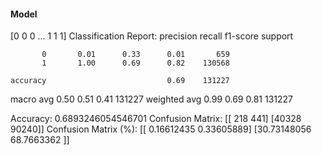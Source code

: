 #### Model
[0 0 0 ... 1 1 1]
Classification Report:
              precision    recall  f1-score   support

           0       0.01      0.33      0.01       659
           1       1.00      0.69      0.82    130568

    accuracy                           0.69    131227
   macro avg       0.50      0.51      0.41    131227
weighted avg       0.99      0.69      0.81    131227

Accuracy: 0.6893246054546701
Confusion Matrix:
[[  218   441]
 [40328 90240]]
Confusion Matrix (%):
[[ 0.16612435  0.33605889]
 [30.73148056 68.7663362 ]]
